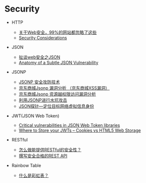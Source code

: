 # Security

* HTTP
  * [关于Web安全，99%的网站都忽略了这些](https://blog.wilddog.com/?p=290)
  * [Security Considerations](https://docs.angularjs.org/api/ng/service/$http)

* JSON
  * [扯谈web安全之JSON](http://blog.csdn.net/hengyunabc/article/details/26305203)
  * [Anatomy of a Subtle JSON Vulnerability](http://haacked.com/archive/2008/11/20/anatomy-of-a-subtle-json-vulnerability.aspx/)

* JSONP
  * [JSONP 安全攻防技术](http://blog.knownsec.com/2015/03/jsonp_security_technic/)
  * [京东商城Jsonp 漏洞分析 （京东商城XSS漏洞）](http://blog.chacuo.net/304.html)
  * [京东商城Jsonp 资源越权限访问漏洞分析](http://blog.chacuo.net/323.html)
  * [利用JSONP进行水坑攻击](http://drops.wooyun.org/papers/6612)
  * [JSON探针—定位目标网络虚拟信息身份](http://zone.wooyun.org/content/16309)

* JWT(JSON Web Token)
  * [Critical vulnerabilities in JSON Web Token libraries](https://www.chosenplaintext.ca/2015/03/31/jwt-algorithm-confusion.html)
  * [Where to Store your JWTs – Cookies vs HTML5 Web Storage](https://stormpath.com/blog/where-to-store-your-jwts-cookies-vs-html5-web-storage)

* RESTful
  * [怎么做能提供RESTful的安全性？](http://www.oschina.net/question/1390076_230160)
  * [撰写安全合格的REST API](https://zhuanlan.zhihu.com/p/20034107)

* Rainbow Table
  * [什么是彩虹表？](https://www.zhihu.com/question/19790488)
